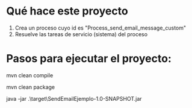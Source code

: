 # Qué hace este proyecto

1. Crea un proceso cuyo id es "Process_send_email_message_custom"
2. Resuelve las tareas de servicio (sistema) del proceso 


# Pasos para ejecutar el proyecto:

mvn clean compile

mvn clean package

java -jar .\target\SendEmailEjemplo-1.0-SNAPSHOT.jar
